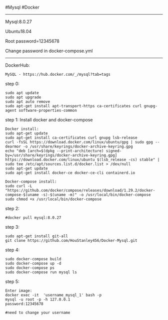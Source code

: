 #Mysql  #Docker

---------------------------------------

Mysql:8.0.27

Ubuntu18.04

Root password=12345678

Change password in docker-compose.yml

---------------------------------------
DockerHub:

    MySQL - https://hub.docker.com/_/mysql?tab=tags

step 0:

    sudo apt update
    sudo apt upgrade
    sudo apt auto remove
    sudo apt-get install apt-transport-https ca-certificates curl gnupg-agent software-properties-common

step 1:
Install docker and docker-compose
    
    Docker install:
    sudo apt-get update
    sudo apt-get install ca-certificates curl gnupg lsb-release
    curl -fsSL https://download.docker.com/linux/ubuntu/gpg | sudo gpg --dearmor -o /usr/share/keyrings/docker-archive-keyring.gpg
    echo "deb [arch=$(dpkg --print-architecture) signed-by=/usr/share/keyrings/docker-archive-keyring.gpg] https://download.docker.com/linux/ubuntu $(lsb_release -cs) stable" | sudo tee /etc/apt/sources.list.d/docker.list > /dev/null
    sudo apt-get update
    sudo apt-get install docker-ce docker-ce-cli containerd.io
     
    Docker-compose install:
    sudo curl -L "https://github.com/docker/compose/releases/download/1.29.2/docker-compose-$(uname -s)-$(uname -m)" -o /usr/local/bin/docker-compose
    sudo chmod +x /usr/local/bin/docker-compose
    
step 2:
    
    #docker pull mysql:8.0.27

step 3:
    
    sudo apt-get install git-all
    git clone https://github.com/HouStanley456/Docker-Mysql.git
    
step 4:
    
    sudo docker-compose build
    sudo docker-compose up -d
    sudo docker-compose ps
    sudo docker-compose run mysql ls
    
step 5:
    
    Enter image:
    docker exec -it  'username_mysql_1' bash -p
    mysql -u root -p -h 127.0.0.1
    password:12345678
    
    #need to change your username
    

